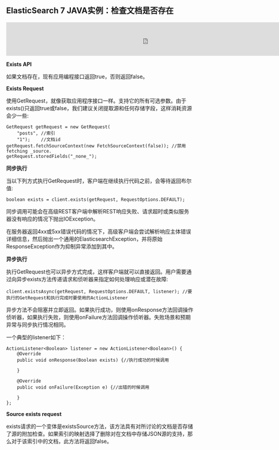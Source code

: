 ## ElasticSearch 7 JAVA实例：检查文档是否存在

<iframe id="iframeu4097238_0" name="iframeu4097238_0" src="https://pos.baidu.com/schm?conwid=760&amp;conhei=90&amp;rdid=4097238&amp;dc=3&amp;di=u4097238&amp;s1=1590003599&amp;s2=2027040616&amp;dri=0&amp;dis=0&amp;dai=2&amp;ps=230x654&amp;enu=encoding&amp;exps=110261,110252,110011&amp;ant=0&amp;aa=1&amp;psi=df4c3a0bb19a83bd&amp;dcb=___adblockplus_&amp;dtm=HTML_POST&amp;dvi=0.0&amp;dci=-1&amp;dpt=none&amp;tsr=0&amp;tpr=1634345911761&amp;ti=ElasticSearch%207%20JAVA%E5%AE%9E%E4%BE%8B%EF%BC%9A%E6%A3%80%E6%9F%A5%E6%96%87%E6%A1%A3%E6%98%AF%E5%90%A6%E5%AD%98%E5%9C%A8%2C%E5%AD%A6%E4%B9%A0ElasticSearch%207%20%E6%95%99%E7%A8%8B%2CElastic&amp;ari=2&amp;ver=1012&amp;dbv=2&amp;drs=1&amp;pcs=1864x885&amp;pss=1864x2751&amp;cfv=0&amp;cpl=16&amp;chi=18&amp;cce=true&amp;cec=UTF-8&amp;tlm=1627002759&amp;prot=2&amp;rw=885&amp;ltu=https%3A%2F%2Fwww.kaifaxueyuan.com%2Fserver%2Felasticsearch7%2Felasticsearch-java-exists-api.html&amp;ltr=https%3A%2F%2Fwww.kaifaxueyuan.com%2Fserver%2Felasticsearch7%2Felasticsearch-java-get-document-api.html&amp;ecd=1&amp;uc=1920x1032&amp;pis=-1x-1&amp;sr=1920x1080&amp;tcn=1634345912&amp;qn=c0ab48ad9bbcf2ab&amp;tt=1634345911743.63.63.63" width="760" height="90" scrolling="no" frameborder="0" style="box-sizing: border-box;"></iframe>



**Exists API** 

 如果文档存在，现有应用编程接口返回true，否则返回false。

**Exists Request** 

 使用GetRequest，就像获取应用程序接口一样。支持它的所有可选参数。由于exists()只返回true或false，我们建议关闭提取源和任何存储字段，这样消耗资源会少一些:

```
GetRequest getRequest = new GetRequest(
    "posts", //索引
    "1");    //文档id
getRequest.fetchSourceContext(new FetchSourceContext(false)); //禁用fetching _source.
getRequest.storedFields("_none_");
```

**同步执行**

 当以下列方式执行GetRequest时，客户端在继续执行代码之前，会等待返回布尔值:

```
boolean exists = client.exists(getRequest, RequestOptions.DEFAULT);
```

 同步调用可能会在高级REST客户端中解析REST响应失败、请求超时或类似服务器没有响应的情况下抛出IOException。

 在服务器返回4xx或5xx错误代码的情况下，高级客户端会尝试解析响应主体错误详细信息，然后抛出一个通用的ElasticsearchException，并将原始ResponseException作为抑制异常添加到其中。

**异步执行**

 执行GetRequest也可以异步方式完成，这样客户端就可以直接返回。用户需要通过向异步exists方法传递请求和侦听器来指定如何处理响应或潜在故障:

```
client.existsAsync(getRequest, RequestOptions.DEFAULT, listener); //要执行的GetRequest和执行完成时要使用的ActionListener
```

 异步方法不会阻塞并立即返回。如果执行成功，则使用onResponse方法回调操作侦听器，如果执行失败，则使用onFailure方法回调操作侦听器。失败场景和预期异常与同步执行情况相同。

 一个典型的listener如下：

```
ActionListener<Boolean> listener = new ActionListener<Boolean>() {
    @Override
    public void onResponse(Boolean exists) {//执行成功的时候调用
        
    }

    @Override
    public void onFailure(Exception e) {//出错的时候调用
        
    }
};
```

**Source exists request** 

 exists请求的一个变体是existsSource方法，该方法具有对所讨论的文档是否存储了源的附加检查。如果索引的映射选择了删除对在文档中存储JSON源的支持，那么对于该索引中的文档，此方法将返回false。



